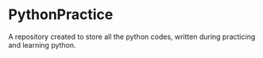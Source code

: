 # PythonPractice
A repository created to store all the python codes, written during practicing and learning python.
